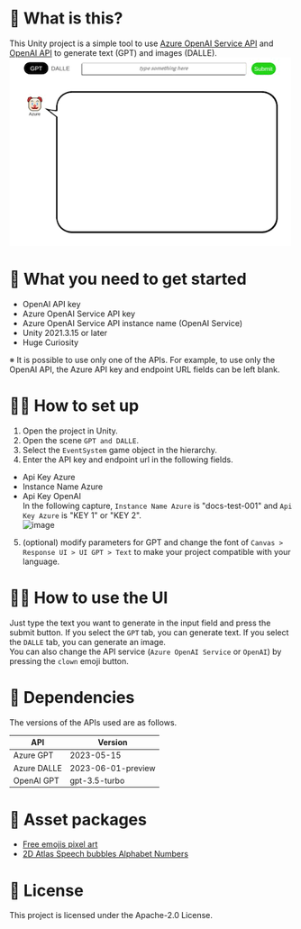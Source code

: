 # 🤔 What is this?
This Unity project is a simple tool to use [Azure OpenAI Service API](https://azure.microsoft.com/en-us/products/ai-services/openai-service) and [OpenAI API](https://openai.com) to generate text (GPT) and images (DALLE).  
![UI](UI.GIF)  

# 💨 What you need to get started
- OpenAI API key  
- Azure OpenAI Service API key  
- Azure OpenAI Service API instance name (OpenAI Service)  
- Unity 2021.3.15 or later  
- Huge Curiosity

※ It is possible to use only one of the APIs. For example, to use only the OpenAI API, the Azure API key and endpoint URL fields can be left blank.  

# 🕵️‍♂️ How to set up
1. Open the project in Unity.  
2. Open the scene `GPT and DALLE`.  
3. Select the `EventSystem` game object in the hierarchy.  
4. Enter the API key and endpoint url in the following fields.  
  - Api Key Azure  
  - Instance Name Azure  
  - Api Key OpenAI  
  In the following capture, `Instance Name Azure` is "docs-test-001" and `Api Key Azure` is "KEY 1" or "KEY 2".  
  ![image](https://learn.microsoft.com/en-us/azure/ai-services/openai/media/quickstarts/endpoint.png#lightbox)  
5. (optional) modify parameters for GPT and change the font of `Canvas > Response UI > UI GPT > Text` to make your project compatible with your language.  

# 👩‍💻 How to use the UI
Just type the text you want to generate in the input field and press the submit button. If you select the `GPT` tab, you can generate text. If you select the `DALLE` tab, you can generate an image.  
You can also change the API service (`Azure OpenAI Service` or `OpenAI`) by pressing the `clown` emoji button.  

# 👀 Dependencies
The versions of the APIs used are as follows.  

| API | Version |
| --- | --- |
| Azure GPT | 2023-05-15 |
| Azure DALLE | 2023-06-01-preview |
| OpenAI GPT | gpt-3.5-turbo |

# 📕 Asset packages
- [Free emojis pixel art](https://assetstore.unity.com/packages/2d/gui/icons/free-emojis-pixel-art-231243)  
- [2D Atlas Speech bubbles Alphabet Numbers](https://assetstore.unity.com/packages/2d/environments/2d-atlas-speech-bubbles-alphabet-numbers-88398)  

# 📄 License
This project is licensed under the Apache-2.0 License.
